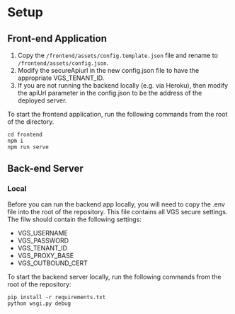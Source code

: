 # Setup

## Front-end Application
1. Copy the `/frontend/assets/config.template.json` file and rename to `/frontend/assets/config.json`. 
2. Modify the secureApiurl in the new config.json file to have the appropriate VGS_TENANT_ID.
3. If you are not running the backend locally (e.g. via Heroku), then modify the apiUrl parameter in the config.json to be the address of the deployed server.

To start the frontend application, run the following commands from the root of the directory.
```
cd frontend
npm i
npm run serve
```

## Back-end Server
### Local
Before you can run the backend app locally, you will need to copy the .env file into the root of the repository. This file contains all VGS secure settings. The filw should contain the following settings:
- VGS_USERNAME
- VGS_PASSWORD
- VGS_TENANT_ID
- VGS_PROXY_BASE
- VGS_OUTBOUND_CERT

To start the backend server locally, run the following commands from the root of the repository:
```
pip install -r requirements.txt
python wsgi.py debug
```
